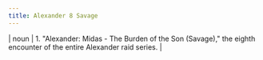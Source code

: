 ```yaml
---
title: Alexander 8 Savage
---
```

| noun | 1.  	"Alexander: Midas - The Burden of the Son (Savage)," the eighth encounter of the entire Alexander raid series.	|